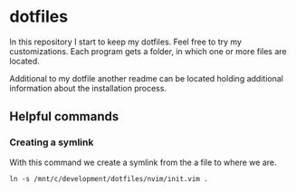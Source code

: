 # dotfiles

In this repository I start to keep my dotfiles. Feel free to try my customizations.
Each program gets a folder, in which one or more files are located.

Additional to my dotfile another readme can be located holding additional information about the installation process.

## Helpful commands

### Creating a symlink

With this command we create a symlink from the a file to where we are.

``` ln -s /mnt/c/development/dotfiles/nvim/init.vim . ```
